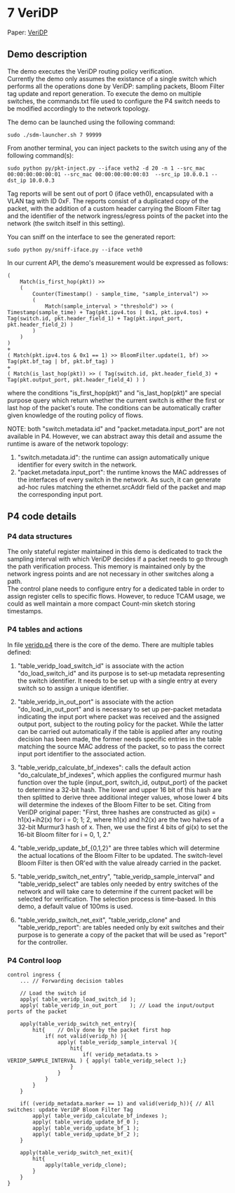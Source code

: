 
# 7 VeriDP

Paper: [VeriDP](https://dl.acm.org/citation.cfm?doid=2999572.2999605 "VeriDP")

## Demo description
The demo executes the VeriDP routing policy verification.  
Currently the demo only assumes the existance of a single switch which performs all the operations done by VeriDP: sampling packets, Bloom Filter tag update and report generation. To execute the demo on multiple switches, the commands.txt file used to configure the P4 switch needs to be modified accordingly to the network topology.
 

The demo can be launched using the following command:
```
sudo ./sdm-launcher.sh 7 99999
```
From another terminal, you can inject packets to the switch using any of the following command(s):
```
sudo python py/pkt-inject.py --iface veth2 -d 20 -n 1 --src_mac 00:00:00:00:00:01 --src_mac 00:00:00:00:00:03  --src_ip 10.0.0.1 --dst_ip 10.0.0.3
```

Tag reports will be sent out of port 0 (iface veth0), encapsulated with a VLAN tag with ID 0xF.
The reports consist of a duplicated copy of the packet, with the addition of a custom header carrying the Bloom Filter tag and the identifier of the network ingress/egress points of the packet into the network (the switch itself in this setting).  

You can sniff on the interface to see the generated report:
```
sudo python py/sniff-iface.py --iface veth0
```
In our current API, the demo's measurement would be expressed as follows:
```
(
    Match(is_first_hop(pkt)) >>  
    (  
        Counter(Timestamp() - sample_time, "sample_interval") >>  
        (  
            Match(sample_interval > "threshold") >> ( Timestamp(sample_time) + Tag(pkt.ipv4.tos | 0x1, pkt.ipv4.tos) + Tag(switch.id, pkt.header_field_1) + Tag(pkt.input_port, pkt.header_field_2) )  
        )  
    )  
)  
+  
( Match(pkt.ipv4.tos & 0x1 == 1) >> BloomFilter.update(1, bf) >> Tag(pkt.bf_tag | bf, pkt.bf_tag) )  
+  
( Match(is_last_hop(pkt)) >> ( Tag(switch.id, pkt.header_field_3) + Tag(pkt.output_port, pkt.header_field_4) ) )
```
where the conditions "is_first_hop(pkt)" and "is_last_hop(pkt)" are special purpose query which return whether the current switch is either the first or last hop of the packet's route. The conditions can be automatically crafter given knowledge of the routing policy of flows.  

NOTE: both "switch.metadata.id" and "packet.metadata.input_port" are not available in P4. However, we can abstract away this detail and assume the runtime is aware of the network topology:

1. "switch.metadata.id": the runtime can assign automatically unique identifier for every switch in the network. 
2. "packet.metadata.input_port": the runtime knows the MAC addresses of the interfaces of every switch in the network. As such, it can generate ad-hoc rules matching the ethernet.srcAddr field of the packet and map the corresponding input port.


## P4 code details

### P4 data structures

The only stateful register maintained in this demo is dedicated to track the sampling interval with which VeriDP decides if a packet needs to go through the path verification process. This memory is maintained only by the network ingress points and are not necessary in other switches along a path.  
The control plane needs to configure entry for a dedicated table in order to assign register cells to specific flows. However, to reduce TCAM usage, we could as well maintain a more compact Count-min sketch storing timestamps.  


### P4 tables and actions
In file [veridp.p4](p4src/veridp.p4 "veridp.p4") there is the core of the demo.
There are multiple tables defined:

1. "table_veridp_load_switch_id" is associate with the action "do_load_switch_id" and its purpose is to set-up metadata representing the switch identifier. It needs to be set up with a single entry at every switch so to assign a unique identifier.

2. "table_veridp_in_out_port" is associate with the action "do_load_in_out_port" and is necessary to set up per-packet metadata indicating the input port where packet was received and the assigned output port, subject to the routing policy for the packet. While the latter can be carried out automatically if the table is applied after any routing decision has been made, the former needs specific entries in the table matching the source MAC address of the packet, so to pass the correct input port identifier to the associated action.

3. "table_veridp_calculate_bf_indexes": calls the default action "do_calculate_bf_indexes", which applies the configured murmur hash function over the tuple {input_port, switch_id, output_port} of the packet to determine a 32-bit hash.  The lower and upper 16 bit of this hash are then splitted to derive three additional integer values, whose lower 4 bits will determine the indexes of the Bloom Filter to be set. Citing from VeriDP original paper: "First, three hashes are constructed as gi(x) = h1(x)+ih2(x) for i = 0; 1; 2, where h1(x) and h2(x) are the two halves of a 32-bit Murmur3 hash of x. Then, we use the first 4 bits of gi(x) to set the 16-bit Bloom filter for i = 0, 1, 2."

4. "table_veridp_update_bf_{0,1,2}" are three tables which will determine the actual locations of the Bloom Filter to be updated. The switch-level Bloom Filter is then OR'ed with the value already carried in the packet.

5. "table_veridp_switch_net_entry", "table_veridp_sample_interval" and "table_veridp_select" are tables only needed by entry switches of the network and will take care to determine if the current packet will be selected for verification. The selection process is time-based. In this demo, a default value of 100ms is used.

6. "table_veridp_switch_net_exit", "table_veridp_clone" and "table_veridp_report": are tables needed only by exit switches and their purpose is to generate a copy of the packet that will be used as "report" for the controller.

### P4 Control loop

```
control ingress {
    ... // Forwarding decision tables

    // Load the switch id
    apply( table_veridp_load_switch_id );
    apply( table_veridp_in_out_port    ); // Load the input/output ports of the packet
    
    apply(table_veridp_switch_net_entry){
        hit{    // Only done by the packet first hop
            if( not valid(veridp_h) ){ 
                apply( table_veridp_sample_interval ){
                    hit{
                        if( veridp_metadata.ts > VERIDP_SAMPLE_INTERVAL ) { apply( table_veridp_select );}
                    }
                }        
            }
        }
    }    
    
    if( (veridp_metadata.marker == 1) and valid(veridp_h)){ // All switches: update VeriDP Bloom Filter Tag
        apply( table_veridp_calculate_bf_indexes );
        apply( table_veridp_update_bf_0 );
        apply( table_veridp_update_bf_1 );
        apply( table_veridp_update_bf_2 );
    }

    apply(table_veridp_switch_net_exit){
        hit{
            apply(table_veridp_clone);
        }
    }
}

```
